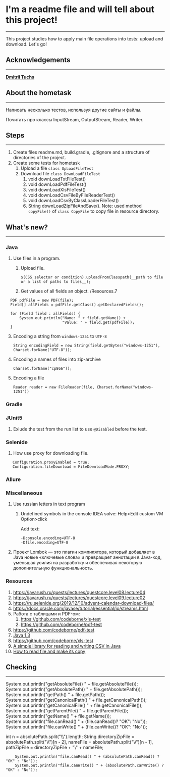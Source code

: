# I'm a readme file and will tell about this project!
___
This project studies how to apply main file operations 
into tests: upload and download. Let's go!

## Acknowledgements
___
[**Dmitrii Tuchs**](https://github.com/dtuchs)

## About the hometask
___
Написать несколько тестов, используя другие сайты и файлы. 

Почитать про классы InputStream, OutputStream, Reader, Writer.

## Steps
___

1. Create files readme.md, build.gradle, .gitignore and 
a structure of directories of the project.
2. Create some tests for hometask
   1. Upload a file `class UpLoadFileTest`
   2. Download file `class DownLoadFileTest`
      1. void downLoadTxtFileTest()
      2. void downLoadPdfFileTest()
      3. void downLoadXlsFileTest()
      4. void downLoadCsvFileByFileReaderTest()
      5. void downLoadCsvByClassLoaderFileTest()
      6. String downLoadZipFileAndSave(). Note: used method `copyFile()` of 
      `class CopyFile` to copy file in resource directory.

## What's new?
___
### Java
1. Use files in a program.
   1. Upload file.
   
      `$(CSS selector or condition).uploadFromClasspath(__path to file or a list of paths to files__);`
  
   2. Get values of all fields an object. /Resources.7
```
  PDF pdfFile = new PDF(file);
  Field[] allFields = pdfFile.getClass().getDeclaredFields();

  for (Field field : allFields) {
      System.out.println("Name: " + field.getName() + 
                         "Value: " + field.get(pdfFile));
  }
```
   3. Encoding a string from `windows-1251` to `UTF-8`
      
      `String encodingField = new String(field.getBytes("windows-1251"), Charset.forName("UTF-8"));`
   4. Encoding a names of files into zip-archive 

      `Charset.forName("cp866"));`
   5. Encoding a file
      
      `Reader reader = new FileReader(file, Charset.forName("windows-1251"))`

### Gradle
### JUnit5
1. Exlude the test from the run list to use `@Disabled` before the test.

### Selenide
1. How use proxy for downloading file.
```
   Configuration.proxyEnabled = true;
   Configuration.fileDownload = FileDownloadMode.PROXY;
```
### Allure
### Miscellaneous
1. Use russian letters in text program
   1. Undefined symbols in the console IDEA
      solve: Help>Edit custom VM Option>click
   
      Add text:
      ```
      -Dconsole.encoding=UTF-8
      -Dfile.encoding=UTF-8
      ```
2. Проект Lombok — это плагин компилятора, который добавляет в Java новые 
«ключевые слова» и превращает аннотации в Java-код, уменьшая усилия 
на разработку и обеспечивая некоторую дополнительную функциональность.
   
### Resources
1. https://javarush.ru/quests/lectures/questcore.level08.lecture04
2. https://javarush.ru/quests/lectures/questcore.level09.lecture02
3. https://ru.selenide.org/2019/12/10/advent-calendar-download-files/
4. https://docs.oracle.com/javase/tutorial/essential/io/streams.html
5. Работа с таблицами и PDF-ом:
   1. https://github.com/codeborne/xls-test
   2. https://github.com/codeborne/pdf-test
6. https://github.com/codeborne/pdf-test
7. [Java 1.3](https://clck.ru/YsPEg)
8. https://github.com/codeborne/xls-test
9. [A simple library for reading and writing CSV in Java ](https://mvnrepository.com/artifact/com.opencsv/opencsv/5.5.2)
10. [How to read file and make its copy](https://clck.ru/YtduY)


## Checking
____



System.out.println("getAbsoluteFile() " + file.getAbsoluteFile());
System.out.println("getAbsolutePath() " + file.getAbsolutePath());
System.out.println("getPath() " + file.getPath());
System.out.println("getCanonicalPath() " + file.getCanonicalPath());
System.out.println("getCanonicalFile() " + file.getCanonicalFile());
System.out.println("getParentFile() " + file.getParentFile());
System.out.println("getName() " + file.getName());
System.out.println("file.canRead() " + (file.canRead()? "OK": "No"));
System.out.println("file.canWrite() " + (file.canWrite()? "OK": "No"));


int n = absolutePath.split("\\\\").length;
String
directoryZipFile = absolutePath.split("\\\\")[n - 2],
nameFile = absolutePath.split("\\\\")[n - 1],
pathZipFile = directoryZipFile + "\\" + nameFile;


        System.out.println("file.canRead() " + (absolutePath.canRead() ? "OK" : "No"));
        System.out.println("file.canWrite() " + (absolutePath.canWrite() ? "OK" : "No"));






